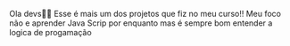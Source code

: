Ola devs👋🏼
Esse é mais um dos projetos que fiz no meu curso!!
Meu foco não e aprender Java Scrip por enquanto mas é sempre bom entender a logica de progamação

